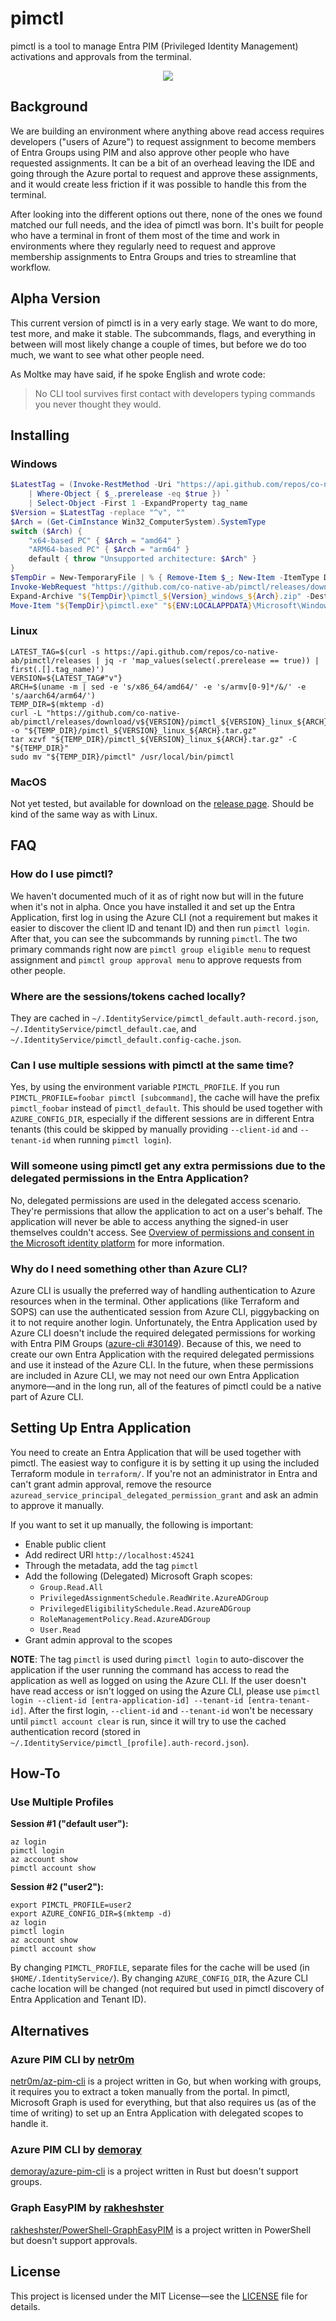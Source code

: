 # pimctl

pimctl is a tool to manage Entra PIM (Privileged Identity Management) activations and approvals from the terminal.

<p align="center">
  <img src="./assets/pimctl_menu_demo.gif">
</p>

## Background

We are building an environment where anything above read access requires developers ("users of Azure") to request assignment to become members of Entra Groups using PIM and also approve other people who have requested assignments. It can be a bit of an overhead leaving the IDE and going through the Azure portal to request and approve these assignments, and it would create less friction if it was possible to handle this from the terminal.

After looking into the different options out there, none of the ones we found matched our full needs, and the idea of pimctl was born. It's built for people who have a terminal in front of them most of the time and work in environments where they regularly need to request and approve membership assignments to Entra Groups and tries to streamline that workflow.

## Alpha Version

This current version of pimctl is in a very early stage. We want to do more, test more, and make it stable. The subcommands, flags, and everything in between will most likely change a couple of times, but before we do too much, we want to see what other people need.

As Moltke may have said, if he spoke English and wrote code:

> No CLI tool survives first contact with developers typing commands you never thought they would.

## Installing

### Windows

```powershell
$LatestTag = (Invoke-RestMethod -Uri "https://api.github.com/repos/co-native-ab/pimctl/releases" `
    | Where-Object { $_.prerelease -eq $true }) `
    | Select-Object -First 1 -ExpandProperty tag_name
$Version = $LatestTag -replace "^v", ""
$Arch = (Get-CimInstance Win32_ComputerSystem).SystemType
switch ($Arch) {
    "x64-based PC" { $Arch = "amd64" }
    "ARM64-based PC" { $Arch = "arm64" }
    default { throw "Unsupported architecture: $Arch" }
}
$TempDir = New-TemporaryFile | % { Remove-Item $_; New-Item -ItemType Directory -Path $_ }
Invoke-WebRequest "https://github.com/co-native-ab/pimctl/releases/download/v${Version}/pimctl_${Version}_windows_${Arch}.zip" -OutFile "${TempDir}\pimctl_${Version}_windows_${Arch}.zip"
Expand-Archive "${TempDir}\pimctl_${Version}_windows_${Arch}.zip" -DestinationPath "${TempDir}"
Move-Item "${TempDir}\pimctl.exe" "${ENV:LOCALAPPDATA}\Microsoft\WindowsApps\"
```

### Linux

```shell
LATEST_TAG=$(curl -s https://api.github.com/repos/co-native-ab/pimctl/releases | jq -r 'map_values(select(.prerelease == true)) | first(.[].tag_name)')
VERSION=${LATEST_TAG#"v"}
ARCH=$(uname -m | sed -e 's/x86_64/amd64/' -e 's/armv[0-9]*/&/' -e 's/aarch64/arm64/')
TEMP_DIR=$(mktemp -d)
curl -L "https://github.com/co-native-ab/pimctl/releases/download/v${VERSION}/pimctl_${VERSION}_linux_${ARCH}.tar.gz" -o "${TEMP_DIR}/pimctl_${VERSION}_linux_${ARCH}.tar.gz"
tar xzvf "${TEMP_DIR}/pimctl_${VERSION}_linux_${ARCH}.tar.gz" -C "${TEMP_DIR}"
sudo mv "${TEMP_DIR}/pimctl" /usr/local/bin/pimctl
```

### MacOS

Not yet tested, but available for download on the [release page](https://github.com/co-native-ab/pimctl/releases). Should be kind of the same way as with Linux.

## FAQ

### How do I use pimctl?

We haven't documented much of it as of right now but will in the future when it's not in alpha. Once you have installed it and set up the Entra Application, first log in using the Azure CLI (not a requirement but makes it easier to discover the client ID and tenant ID) and then run `pimctl login`. After that, you can see the subcommands by running `pimctl`. The two primary commands right now are `pimctl group eligible menu` to request assignment and `pimctl group approval menu` to approve requests from other people.

### Where are the sessions/tokens cached locally?

They are cached in `~/.IdentityService/pimctl_default.auth-record.json`, `~/.IdentityService/pimctl_default.cae`, and `~/.IdentityService/pimctl_default.config-cache.json`.

### Can I use multiple sessions with pimctl at the same time?

Yes, by using the environment variable `PIMCTL_PROFILE`. If you run `PIMCTL_PROFILE=foobar pimctl [subcommand]`, the cache will have the prefix `pimctl_foobar` instead of `pimctl_default`. This should be used together with `AZURE_CONFIG_DIR`, especially if the different sessions are in different Entra tenants (this could be skipped by manually providing `--client-id` and `--tenant-id` when running `pimctl login`).

### Will someone using pimctl get any extra permissions due to the delegated permissions in the Entra Application?

No, delegated permissions are used in the delegated access scenario. They're permissions that allow the application to act on a user's behalf. The application will never be able to access anything the signed-in user themselves couldn't access. See [Overview of permissions and consent in the Microsoft identity platform](https://learn.microsoft.com/entra/identity-platform/permissions-consent-overview#types-of-permissions) for more information.

### Why do I need something other than Azure CLI?

Azure CLI is usually the preferred way of handling authentication to Azure resources when in the terminal. Other applications (like Terraform and SOPS) can use the authenticated session from Azure CLI, piggybacking on it to not require another login. Unfortunately, the Entra Application used by Azure CLI doesn't include the required delegated permissions for working with Entra PIM Groups ([azure-cli #30149](https://github.com/Azure/azure-cli/issues/30149)). Because of this, we need to create our own Entra Application with the required delegated permissions and use it instead of the Azure CLI. In the future, when these permissions are included in Azure CLI, we may not need our own Entra Application anymore—and in the long run, all of the features of pimctl could be a native part of Azure CLI.

## Setting Up Entra Application

You need to create an Entra Application that will be used together with pimctl. The easiest way to configure it is by setting it up using the included Terraform module in `terraform/`. If you're not an administrator in Entra and can't grant admin approval, remove the resource `azuread_service_principal_delegated_permission_grant` and ask an admin to approve it manually.

If you want to set it up manually, the following is important:

- Enable public client
- Add redirect URI `http://localhost:45241`
- Through the metadata, add the tag `pimctl`
- Add the following (Delegated) Microsoft Graph scopes:
  - `Group.Read.All`
  - `PrivilegedAssignmentSchedule.ReadWrite.AzureADGroup`
  - `PrivilegedEligibilitySchedule.Read.AzureADGroup`
  - `RoleManagementPolicy.Read.AzureADGroup`
  - `User.Read`
- Grant admin approval to the scopes

**NOTE**: The tag `pimctl` is used during `pimctl login` to auto-discover the application if the user running the command has access to read the application as well as logged on using the Azure CLI. If the user doesn't have read access or isn't logged on using the Azure CLI, please use `pimctl login --client-id [entra-application-id] --tenant-id [entra-tenant-id]`. After the first login, `--client-id` and `--tenant-id` won't be necessary until `pimctl account clear` is run, since it will try to use the cached authentication record (stored in `~/.IdentityService/pimctl_[profile].auth-record.json`).

## How-To

### Use Multiple Profiles

**Session #1 ("default user"):**

```shell
az login
pimctl login
az account show
pimctl account show
```

**Session #2 ("user2"):**

```shell
export PIMCTL_PROFILE=user2
export AZURE_CONFIG_DIR=$(mktemp -d)
az login
pimctl login
az account show
pimctl account show
```

By changing `PIMCTL_PROFILE`, separate files for the cache will be used (in `$HOME/.IdentityService/`). By changing `AZURE_CONFIG_DIR`, the Azure CLI cache location will be changed (not required but used in pimctl discovery of Entra Application and Tenant ID).

## Alternatives

### Azure PIM CLI by [netr0m](https://github.com/netr0m)

[netr0m/az-pim-cli](https://github.com/netr0m/az-pim-cli) is a project written in Go, but when working with groups, it requires you to extract a token manually from the portal. In pimctl, Microsoft Graph is used for everything, but that also requires us (as of the time of writing) to set up an Entra Application with delegated scopes to handle it.

### Azure PIM CLI by [demoray](https://github.com/demoray)

[demoray/azure-pim-cli](https://github.com/demoray/azure-pim-cli) is a project written in Rust but doesn't support groups.

### Graph EasyPIM by [rakheshster](https://github.com/rakheshster)

[rakheshster/PowerShell-GraphEasyPIM](https://github.com/rakheshster/PowerShell-GraphEasyPIM) is a project written in PowerShell but doesn't support approvals.

## License

This project is licensed under the MIT License—see the [LICENSE](LICENSE) file for details.
